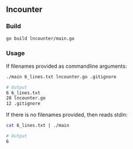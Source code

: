 ## lncounter

### Build
```bash
go build lncounter/main.go
```

### Usage
If filenames provided as commandline arguments:
```bash
./main 6_lines.txt lncounter.go .gitignore

# Output
6 6_lines.txt
28 lncounter.go
12 .gitignore
```

If there is no filenames provided, then reads stdin:
```bash
cat 6_lines.txt | ./main

# Output
6
```